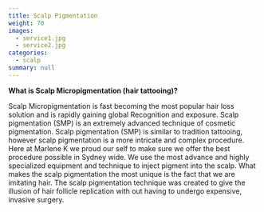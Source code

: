 ```yaml
---
title: Scalp Pigmentation
weight: 70
images:
  - service1.jpg
  - service2.jpg
categories:
  - scalp
summary: null
---
```

**What is Scalp Micropigmentation (hair tattooing)?**

Scalp Micropigmentation is fast becoming the most popular hair loss solution and is rapidly gaining global Recognition and exposure. Scalp pigmentation (SMP) is an extremely advanced technique of cosmetic pigmentation. Scalp pigmentation (SMP) is similar to tradition tattooing, however scalp pigmentation is a more intricate and complex procedure. Here at Marlene K we proud our self to make sure we offer the best procedure possible in Sydney wide. We use the most advance and highly specialized equipment and technique to inject pigment into the scalp. What makes the scalp pigmentation the most unique is the fact that we are imitating hair. The scalp pigmentation technique was created to give the illusion of hair follicle replication with out having to undergo expensive, invasive surgery.